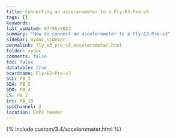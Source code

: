 ```yaml
---
title: Connecting an accelerometer to a Fly-E3-Pro-v3
tags: []
keywords: 
last_updated: 07/05/2022
summary: "How to connect an accelerometer to a Fly-E3-Pro-v3"
sidebar: mydoc_sidebar
permalink: fly_e3_pro_v3_accelerometer.html
folder: mydoc
comments: false
toc: false
datatable: true
boardname: Fly-E3-Pro-v3
SCL: PB_3
SDA: PB_5
SDO: PB_4
CS: PB_2
int: PA_10
spiChannel: 2
location: EXP2 header
---
```


{% include custom/3.4/accelerometer.html %}
